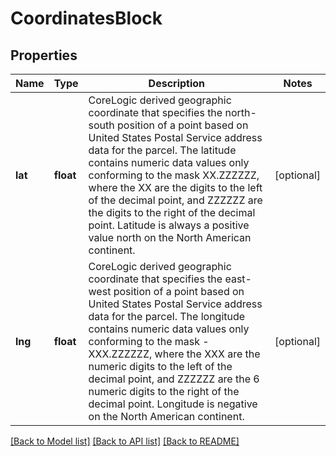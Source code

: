 # CoordinatesBlock

## Properties
Name | Type | Description | Notes
------------ | ------------- | ------------- | -------------
**lat** | **float** | CoreLogic derived geographic coordinate that specifies the north-south position of a point based on United States Postal Service address data for the parcel. The latitude contains numeric data values only conforming to the mask XX.ZZZZZZ, where the XX are the digits to the left of the decimal point, and ZZZZZZ are the digits to the right of the decimal point. Latitude is always a positive value north on the North American continent. | [optional] 
**lng** | **float** | CoreLogic derived geographic coordinate that specifies the east-west position of a point based on United States Postal Service address data for the parcel. The longitude contains numeric data values only conforming to the mask -XXX.ZZZZZZ, where the XXX are the numeric digits to the left of the decimal point, and ZZZZZZ are the 6 numeric digits to the right of the decimal point. Longitude is negative on the North American continent. | [optional] 

[[Back to Model list]](../../README.md#documentation-for-models) [[Back to API list]](../../README.md#documentation-for-api-endpoints) [[Back to README]](../../README.md)


